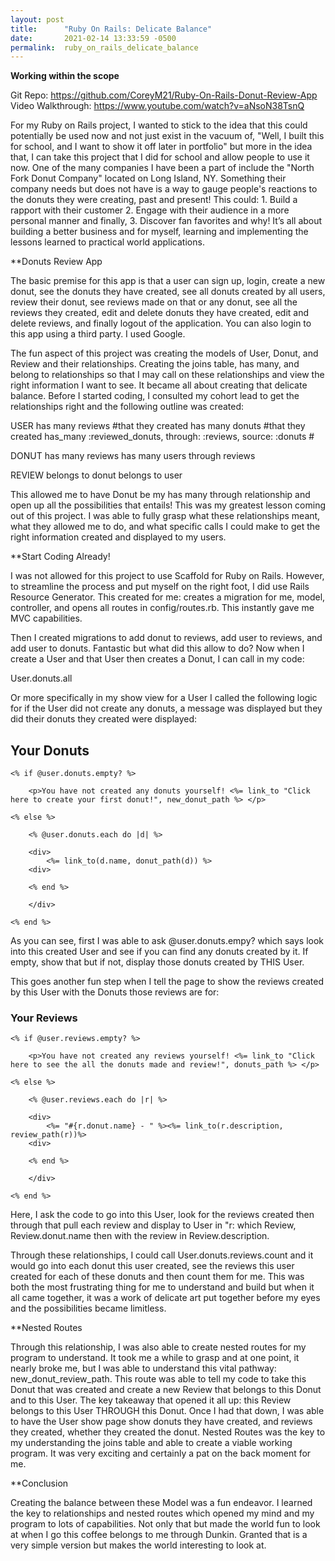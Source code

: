 ```yaml
---
layout: post
title:      "Ruby On Rails: Delicate Balance"
date:       2021-02-14 13:33:59 -0500
permalink:  ruby_on_rails_delicate_balance
---
```


**Working within the scope**

Git Repo: https://github.com/CoreyM21/Ruby-On-Rails-Donut-Review-App
Video Walkthrough: https://www.youtube.com/watch?v=aNsoN38TsnQ

For my Ruby on Rails project, I wanted to stick to the idea that this could potentially be used now and not just exist in the vacuum of, "Well, I built this for school, and I want to show it off later in portfolio" but more in the idea that, I can take this project that I did for school and allow people to use it now. One of the many companies I have been a part of include the "North Fork Donut Company" located on Long Island, NY. Something their company needs but does not have is a way to gauge people's reactions to the donuts they were creating, past and present! This could: 1. Build a rapport with their customer 2. Engage with their audience in a more personal manner and finally, 3. Discover fan favorites and why! It’s all about building a better business and for myself, learning and implementing the lessons learned to practical world applications.

**Donuts Review App

The basic premise for this app is that a user can sign up, login, create a new donut, see the donuts they have created, see all donuts created by all users, review their donut, see reviews made on that or any donut, see all the reviews they created, edit and delete donuts they have created, edit and delete reviews, and finally logout of the application. You can also login to this app using a third party. I used Google.

The fun aspect of this project was creating the models of User, Donut, and Review and their relationships. Creating the joins table, has many, and belong to relationships so that I may call on these relationships and view the right information I want to see. It became all about creating that delicate balance. Before I started coding, I consulted my cohort lead to get the relationships right and the following outline was created:

USER
has many reviews #that they created
has many donuts #that they created
has_many :reviewed_donuts, through: :reviews, source: :donuts #

DONUT
has many reviews
has many users through reviews

REVIEW
belongs to donut
belongs to user

This allowed me to have Donut be my has many through relationship and open up all the possibilities that entails! This was my greatest lesson coming out of this project. I was able to fully grasp what these relationships meant, what they allowed me to do, and what specific calls I could make to get the right information created and displayed to my users.


**Start Coding Already!

I was not allowed for this project to use Scaffold for Ruby on Rails. However, to streamline the process and put myself on the right foot, I did use Rails Resource Generator. This created for me: creates a migration for me, model, controller, and opens all routes in config/routes.rb. This instantly gave me MVC capabilities.

Then I created migrations to add donut to reviews, add user to reviews, and add user to donuts. Fantastic but what did this allow to do? Now when I create a User and that User then creates a Donut, I can call in my code:

User.donuts.all 

Or more specifically in my show view for a User I called the following logic for if the User did not create any donuts, a message was displayed but they did their donuts they created were displayed:

<h2> Your Donuts</h2>

    <% if @user.donuts.empty? %>

        <p>You have not created any donuts yourself! <%= link_to "Click here to create your first donut!", new_donut_path %> </p>

    <% else %>

        <% @user.donuts.each do |d| %>

        <div>        
            <%= link_to(d.name, donut_path(d)) %>
        <div>
            
        <% end %>

        </div>

    <% end %>
	

 As you can see, first I was able to ask @user.donuts.empy? which says look into this created User and see if you can find any donuts created by it. If empty, show that but if not, display those donuts created by THIS User. 
 
 This goes another fun step when I tell the page to show the reviews created by this User with the Donuts those reviews are for:
 
 <h3> Your Reviews</h3>

    <% if @user.reviews.empty? %>

        <p>You have not created any reviews yourself! <%= link_to "Click here to see the all the donuts made and review!", donuts_path %> </p>

    <% else %>

        <% @user.reviews.each do |r| %>

        <div>    
            <%= "#{r.donut.name} - " %><%= link_to(r.description, review_path(r))%>
        <div>
            
        <% end %>

        </div>

    <% end %>

Here, I ask the code to go into this User, look for the reviews created then through that pull each review and display to User in "r: which Review, Review.donut.name then with the review in Review.description.

Through these relationships, I could call User.donuts.reviews.count and it would go into each donut this user created, see the reviews this user created for each of these donuts and then count them for me. This was both the most frustrating thing for me to understand and build but when it all came together, it was a work of delicate art put together before my eyes and the possibilities became limitless. 

**Nested Routes

Through this relationship, I was also able to create nested routes for my program to understand. It took me a while to grasp and at one point, it nearly broke me, but I was able to understand this vital pathway: new_donut_review_path. This route was able to tell my code to take this Donut that was created and create a new Review that belongs to this Donut and to this User. The key takeaway that opened it all up: this Review belongs to this User THROUGH this Donut. Once I had that down, I was able to have the User show page show donuts they have created, and reviews they created, whether they created the donut. Nested Routes was the key to my understanding the joins table and able to create a viable working program. It was very exciting and certainly a pat on the back moment for me.

**Conclusion

Creating the balance between these Model was a fun endeavor. I learned the key to relationships and nested routes which opened my mind and my program to lots of capabilities. Not only that but made the world fun to look at when I go this coffee belongs to me through Dunkin. Granted that is a very simple version but makes the world interesting to look at.

